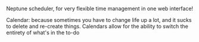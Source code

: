 Neptune scheduler, for very flexible time management in one web interface!

Calendar: because sometimes you have to change life up a lot, and it sucks to delete and re-create things. Calendars allow for the ability to switch the entirety of what's in the to-do